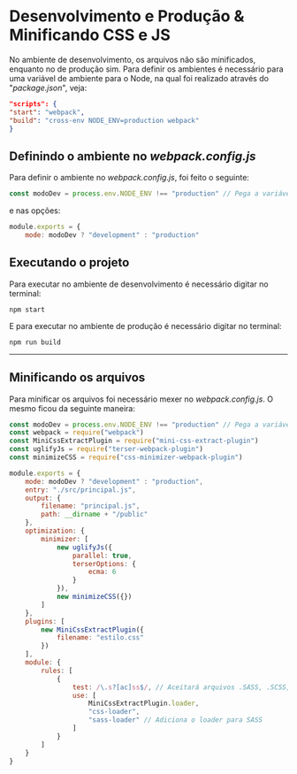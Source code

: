 # Desenvolvimento e Produção & Minificando CSS e JS
No ambiente de desenvolvimento, os arquivos não são minificados, enquanto no de produção sim. Para definir os ambientes é necessário para uma variável de ambiente para o Node, na qual foi realizado através do "*package.json*", veja:
```json
"scripts": {
"start": "webpack",
"build": "cross-env NODE_ENV=production webpack"
}
```

## Definindo o ambiente no *webpack.config.js*
Para definir o ambiente no *webpack.config.js*, foi feito o seguinte:
```js
const modoDev = process.env.NODE_ENV !== "production" // Pega a variável de ambiente do Node e verifica se ela está no modo "production"
```

e nas opções:
```js
module.exports = {
    mode: modoDev ? "development" : "production"
```

## Executando o projeto
Para executar no ambiente de desenvolvimento é necessário digitar no terminal:
```
npm start
```

E para executar no ambiente de produção é necessário digitar no terminal:
```
npm run build
```

---
## Minificando os arquivos
Para minificar os arquivos foi necessário mexer no *webpack.config.js*. O mesmo ficou da seguinte maneira:
```js
const modoDev = process.env.NODE_ENV !== "production" // Pega a variável de ambiente do Node e verifica se ela está no modo "production"
const webpack = require("webpack")
const MiniCssExtractPlugin = require("mini-css-extract-plugin")
const uglifyJs = require("terser-webpack-plugin")
const minimizeCSS = require("css-minimizer-webpack-plugin")

module.exports = {
    mode: modoDev ? "development" : "production",
    entry: "./src/principal.js",
    output: {
        filename: "principal.js",
        path: __dirname + "/public"
    },
    optimization: {
        minimizer: [
            new uglifyJs({
                parallel: true,
                terserOptions: {
                    ecma: 6
                }
            }),
            new minimizeCSS({})
        ]
    },
    plugins: [
        new MiniCssExtractPlugin({
            filename: "estilo.css"
        })
    ],
    module: {
        rules: [
            {
                test: /\.s?[ac]ss$/, // Aceitará arquivos .SASS, .SCSS, e .CSS
                use: [
                    MiniCssExtractPlugin.loader,
                    "css-loader",
                    "sass-loader" // Adiciona o loader para SASS
                ]
            }
        ]
    }
}
```